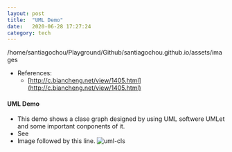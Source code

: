```yaml
---
layout: post
title:  "UML Demo"
date:   2020-06-28 17:27:24
category: tech
---
```

/home/santiagochou/Playground/Github/santiagochou.github.io/assets/images
<script src="https://gist.github.com/santiagochou/e6135dfbe008444d54506558fc55a336.js"></script>

* References:
  * [http://c.biancheng.net/view/1405.html](http://c.biancheng.net/view/1405.html)

#### UML Demo
* This demo shows a clase graph designed by using UML softwere UMLet and some important conponents of it.
* See <script src="https://gist.github.com/santiagochou/e6135dfbe008444d54506558fc55a336.js"></script>
* Image followed by this line. ![uml-cls](./assets/images/uml_cls.avg) 
